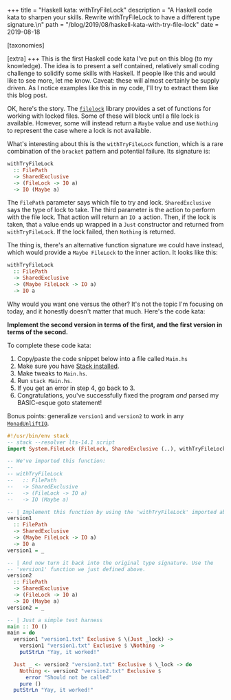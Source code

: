 +++
title = "Haskell kata: withTryFileLock"
description = "A Haskell code kata to sharpen your skills. Rewrite withTryFileLock to have a different type signature.\n"
path = "/blog/2019/08/haskell-kata-with-try-file-lock"
date = 2019-08-18

[taxonomies]

[extra]
+++
This is the first Haskell code kata I've put on this blog (to my knowledge). The idea is to present a self contained, relatively small coding challenge to solidify some skills with Haskell. If people like this and would like to see more, let me know. Caveat: these will almost certainly be supply driven. As I notice examples like this in my code, I'll try to extract them like this blog post.

OK, here's the story. The [`filelock`](https://www.stackage.org/package/filelock) library provides a set of functions for working with locked files. Some of these will block until a file lock is available. However, some will instead return a `Maybe` value and use `Nothing` to represent the case where a lock is not available.

What's interesting about this is the `withTryFileLock` function, which is a rare combination of the `bracket` pattern and potential failure. Its signature is:

```haskell
withTryFileLock
  :: FilePath
  -> SharedExclusive
  -> (FileLock -> IO a)
  -> IO (Maybe a)
```

The `FilePath` parameter says which file to try and lock. `SharedExclusive` says the type of lock to take. The third parameter is the action to perform with the file lock. That action will return an `IO a` action. Then, if the lock is taken, that `a` value ends up wrapped in a `Just` constructor and returned from `withTryFileLock`. If the lock failed, then `Nothing` is returned.

The thing is, there's an alternative function signature we could have instead, which would provide a `Maybe FileLock` to the inner action. It looks like this:

```haskell
withTryFileLock
  :: FilePath
  -> SharedExclusive
  -> (Maybe FileLock -> IO a)
  -> IO a
```

Why would you want one versus the other? It's not the topic I'm focusing on today, and it honestly doesn't matter that much. Here's the code kata:

**Implement the second version in terms of the first, and the first version in terms of the second.**

To complete these code kata:

1. Copy/paste the code snippet below into a file called `Main.hs`
2. Make sure you have [Stack installed](https://haskell.fpcomplete.com/get-started).
3. Make tweaks to `Main.hs`.
4. Run `stack Main.hs`.
5. If you get an error in step 4, go back to 3.
6. Congratulations, you've successfully fixed the program _and_ parsed my BASIC-esque goto statement!

Bonus points: generalize `version1` and `version2` to work in any [`MonadUnliftIO`](https://www.stackage.org/package/unliftio-core).

```haskell
#!/usr/bin/env stack
-- stack --resolver lts-14.1 script
import System.FileLock (FileLock, SharedExclusive (..), withTryFileLock)

-- We've imported this function:
--
-- withTryFileLock
--   :: FilePath
--   -> SharedExclusive
--   -> (FileLock -> IO a)
--   -> IO (Maybe a)

-- | Implement this function by using the 'withTryFileLock' imported above.
version1
  :: FilePath
  -> SharedExclusive
  -> (Maybe FileLock -> IO a)
  -> IO a
version1 = _

-- | And now turn it back into the original type signature. Use the
-- 'version1' function we just defined above.
version2
  :: FilePath
  -> SharedExclusive
  -> (FileLock -> IO a)
  -> IO (Maybe a)
version2 = _

-- | Just a simple test harness
main :: IO ()
main = do
  version1 "version1.txt" Exclusive $ \(Just _lock) ->
    version1 "version1.txt" Exclusive $ \Nothing ->
    putStrLn "Yay, it worked!"

  Just _ <- version2 "version2.txt" Exclusive $ \_lock -> do
    Nothing <- version2 "version2.txt" Exclusive $
      error "Should not be called"
    pure ()
  putStrLn "Yay, it worked!"
```
